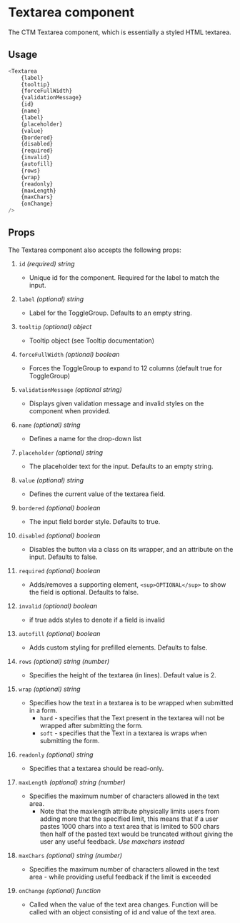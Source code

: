 # Textarea component
The CTM Textarea component, which is essentially a styled HTML textarea.

## Usage
~~~js
<Textarea 
    {label}
    {tooltip}
    {forceFullWidth}
    {validationMessage}
    {id}
    {name}
    {label}
    {placeholder}
    {value}
    {bordered}
    {disabled}
    {required}
    {invalid}
    {autofill}
    {rows}
    {wrap}
    {readonly}
    {maxLength}
    {maxChars}
    {onChange}
/>
~~~

## Props
The Textarea component also accepts the following props:


1. `id` *(required) string*
    * Unique id for the component. Required for the label to match the input.

2. `label` *(optional) string*
    * Label for the ToggleGroup. Defaults to an empty string.

3. `tooltip` *(optional) object*
   * Tooltip object (see Tooltip documentation)
       
4. `forceFullWidth` *(optional) boolean* 
   * Forces the ToggleGroup to expand to 12 columns (default true for ToggleGroup)

5. `validationMessage` *(optional string)*
    * Displays given validation message and invalid styles on the component when provided.  
            
6. `name` *(optional) string*
    * Defines a name for the drop-down list
    
    
7. `placeholder` *(optional) string*
    * The placeholder text for the input. Defaults to an empty string.
    
8. `value` *(optional) string*
    * Defines the current value of the textarea field.
    
9. `bordered` *(optional) boolean*
    * The input field border style. Defaults to true.
    
10. `disabled` *(optional) boolean*
    * Disables the button via a class on its wrapper, and an attribute on the input. Defaults to false.
    
11. `required` *(optional) boolean*
    * Adds/removes a supporting element, `<sup>OPTIONAL</sup>` to show the field is optional. Defaults to false.
    
12. `invalid` *(optional) boolean*
    * if true adds styles to denote if a field is invalid
    
13. `autofill` *(optional) boolean*
    * Adds custom styling for prefilled elements. Defaults to false.
    
14. `rows` *(optional) string (number)*
    * Specifies the height of the textarea (in lines). Default value is 2.
    
15. `wrap` *(optional) string*
    * Specifies how the text in a textarea is to be wrapped when submitted in a form.
       - `hard` - specifies that the Text present in the textarea will not be wrapped after submitting the form.
       - `soft` - specifies that the Text in a textarea is wraps when submitting the form.
       
16. `readonly` *(optional) string*
    * Specifies that a textarea should be read-only.
    
17. `maxLength` *(optional) string (number)*
    * Specifies the maximum number of characters allowed in the text area.
         -  Note that the maxlength attribute physically limits users from adding more that the specified limit, this 
            means that if a user pastes 1000 chars into a text area that is limited to 500 chars then half of the 
            pasted text would be truncated without giving the user any useful feedback. *Use maxchars instead*

18. `maxChars` *(optional) string (number)*
    * Specifies the maximum number of characters allowed in the text area - while providing useful feedback if the 
      limit is exceeded

19. `onChange` *(optional) function*
    * Called when the value of the text area changes. Function will be called with an object consisting of id and value of the text area.
